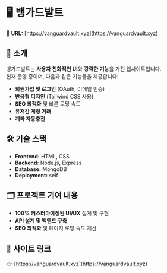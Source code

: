# 🖥️ 뱅가드발트

🚀 **URL:** [https://vanguardvault.xyz](https://vanguardvault.xyz)

## 📝 소개
뱅가드발트는 **사용자 친화적인 UI**와 **강력한 기능**을 가진 웹사이트입니다.  
현재 운영 중이며, 다음과 같은 기능들을 제공합니다:

- **회원가입 및 로그인** (OAuth, 이메일 인증)
- **반응형 디자인** (Tailwind CSS 사용)
- **SEO 최적화** 및 빠른 로딩 속도
- **유저간 계정 거래**
- **계좌 자동충전**

## 🛠️ 기술 스택
- **Frontend:** HTML, CSS
- **Backend:** Node.js, Express
- **Database:** MongoDB
- **Deployment:** self

## 🗂️ 프로젝트 기여 내용
- **100% 커스터마이징된 UI/UX** 설계 및 구현
- **API 설계 및 백엔드 구축**
- **SEO 최적화** 및 페이지 로딩 속도 개선

## 🔗 사이트 링크
👉 [https://vanguardvault.xyz](https://vanguardvault.xyz)
